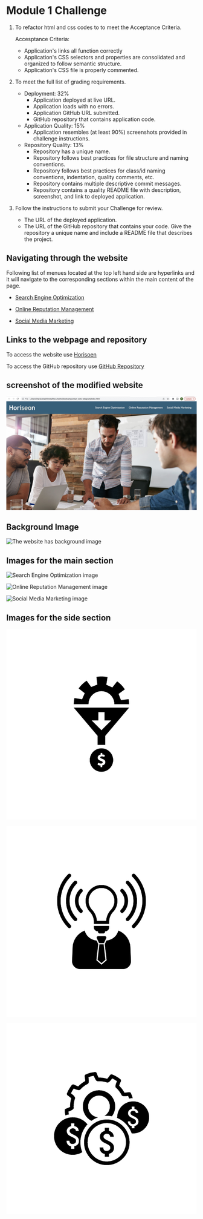 # Module 1 Challenge

1. To refactor html and css codes to to meet the Acceptance Criteria.

    Accesptance Criteria:
    - Application's links all function correctly
    - Application's CSS selectors and properties are consolidated and organized to follow semantic structure.
    - Application's CSS file is properly commented.
2. To meet the full list of grading requirements.

    - Deployment: 32%
      - Application deployed at live URL.
      - Application loads with no errors.
      - Application GitHub URL submitted.
      - GitHub repository that contains application code.
    - Application Quality: 15%
      - Application resembles (at least 90%) screenshots provided in challenge instructions.
    - Repository Quality: 13%
      - Repository has a unique name.
      - Repository follows best practices for file structure and naming conventions.
      - Repository follows best practices for class/id naming conventions, indentation, quality comments, etc.
      - Repository contains multiple descriptive commit messages.
      - Repository contains a quality README file with description, screenshot, and link to deployed application.
3. Follow the instructions to submit your Challenge for review.
    - The URL of the deployed application.
    - The URL of the GitHub repository that contains your code. Give the repository a unique name and include a README file that describes the project.

## Navigating through the website

Following list of menues located at the top left hand side are hyperlinks and it will navigate to the corresponding sections within the main content of the page.

- [Search Engine Optimization](https://haruka08.github.io/first-day-repo/#search-engine-optimization)

- [Online Reputation Management](https://haruka08.github.io/first-day-repo/#online-reputation-management)

- [Social Media Marketing](https://haruka08.github.io/first-day-repo/#social-media-marketing)


## Links to the webpage and repository

To access the website use [Horisoen](https://haruka08.github.io/first-day-repo/)

To access the GitHub repository use [GitHub Repository](https://github.com/Haruka08/first-day-repo.git)

## screenshot of the modified website

![The screenshot of the completed website](https://github.com/Haruka08/first-day-repo/blob/9287fd3aa74b3bef836d083ce2c7526fc868e3e9/Images/screenshot1.jpg)

## Background Image

![The website has background image](https://github.com/Haruka08/first-day-repo/blob/9287fd3aa74b3bef836d083ce2c7526fc868e3e9/Images/digital-marketing-meeting.jpg)


## Images for the main section

![Search Engine Optimization image](https://github.com/Haruka08/first-day-repo/blob/9287fd3aa74b3bef836d083ce2c7526fc868e3e9/Images/search-engine-optimization.jpg)

![Online Reputation Management image](https://github.com/Haruka08/first-day-repo/blob/9287fd3aa74b3bef836d083ce2c7526fc868e3e9/Images/online-reputation-management.jpg)

![Social Media Marketing image](https://github.com/Haruka08/first-day-repo/blob/9287fd3aa74b3bef836d083ce2c7526fc868e3e9/Images/social-media-marketing.jpg)

## Images for the side section

![Lead Geneation image](https://github.com/Haruka08/first-day-repo/blob/9287fd3aa74b3bef836d083ce2c7526fc868e3e9/Images/lead-generation.png)

![Brand Awareness image](https://github.com/Haruka08/first-day-repo/blob/9287fd3aa74b3bef836d083ce2c7526fc868e3e9/Images/brand-awareness.png)

![Cost Management image](https://github.com/Haruka08/first-day-repo/blob/9287fd3aa74b3bef836d083ce2c7526fc868e3e9/Images/cost-management.png)
